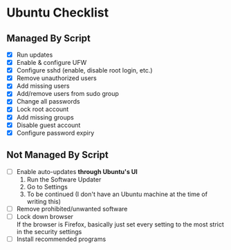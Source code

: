# Ubuntu Checklist

## Managed By Script

- [x] Run updates
- [x] Enable & configure UFW
- [x] Configure sshd (enable, disable root login, etc.)
- [x] Remove unauthorized users
- [x] Add missing users
- [x] Add/remove users from sudo group
- [x] Change all passwords
- [x] Lock root account
- [x] Add missing groups
- [x] Disable guest account
- [x] Configure password expiry

## Not Managed By Script

- [ ] Enable auto-updates **through Ubuntu's UI**
  1. Run the Software Updater
  2. Go to Settings
  3. To be continued (I don't have an Ubuntu machine at the time of writing this)
- [ ] Remove prohibited/unwanted software
- [ ] Lock down browser  
       If the browser is Firefox, basically just set every setting
      to the most strict in the security settings
- [ ] Install recommended programs
